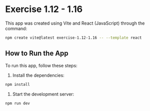 # Exercise 1.12 - 1.16

This app was created using Vite and React (JavaScript) through the command:

```bash
npm create vite@latest exercise-1.12-1.16 -- --template react
```

## How to Run the App

To run this app, follow these steps:

1. Install the dependencies:

```bash
npm install
```

1. Start the development server:

```bash
npm run dev
```
